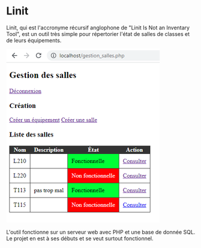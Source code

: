 # Linit
Linit, qui est l'accronyme récursif anglophone de "Linit Is Not an Inventary Tool", est un outil très simple pour répertorier l'état de salles de classes et de leurs équipements.

![Page d'accueil de Linit](linit.png)

L'outil fonctionne sur un serveur web avec PHP et une base de donnée SQL.
Le projet en est à ses débuts et se veut surtout fonctionnel.

